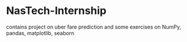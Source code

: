 # NasTech-Internship

contains project on uber fare prediction and some exercises on NumPy, pandas, matplotlib, seaborn
